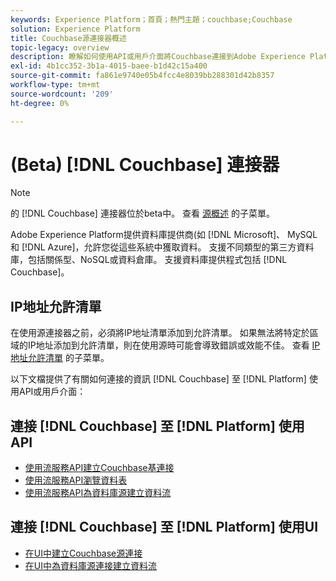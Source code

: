 ```yaml
---
keywords: Experience Platform；首頁；熱門主題；couchbase;Couchbase
solution: Experience Platform
title: Couchbase源連接器概述
topic-legacy: overview
description: 瞭解如何使用API或用戶介面將Couchbase連接到Adobe Experience Platform。
exl-id: 4b1cc352-3b1a-4015-baee-b1d42c15a400
source-git-commit: fa861e9740e05b4fcc4e8039bb288301d42b8357
workflow-type: tm+mt
source-wordcount: '209'
ht-degree: 0%

---
```


# (Beta) [!DNL Couchbase] 連接器

>[!NOTE]
>
>的 [!DNL Couchbase] 連接器位於beta中。 查看 [源概述](../../home.md#terms-and-conditions) 的子菜單。

Adobe Experience Platform提供資料庫提供商(如 [!DNL Microsoft]、 MySQL和 [!DNL Azure]，允許您從這些系統中獲取資料。 支援不同類型的第三方資料庫，包括關係型、NoSQL或資料倉庫。 支援資料庫提供程式包括 [!DNL Couchbase]。

## IP地址允許清單

在使用源連接器之前，必須將IP地址清單添加到允許清單。 如果無法將特定於區域的IP地址添加到允許清單，則在使用源時可能會導致錯誤或效能不佳。 查看 [IP地址允許清單](../../ip-address-allow-list.md) 的子菜單。

以下文檔提供了有關如何連接的資訊 [!DNL Couchbase] 至 [!DNL Platform] 使用API或用戶介面：

## 連接 [!DNL Couchbase] 至 [!DNL Platform] 使用API

- [使用流服務API建立Couchbase基連接](../../tutorials/api/create/databases/couchbase.md)
- [使用流服務API瀏覽資料表](../../tutorials/api/explore/tabular.md)
- [使用流服務API為資料庫源建立資料流](../../tutorials/api/collect/database-nosql.md)

## 連接 [!DNL Couchbase] 至 [!DNL Platform] 使用UI

- [在UI中建立Couchbase源連接](../../tutorials/ui/create/databases/couchbase.md)
- [在UI中為資料庫源連接建立資料流](../../tutorials/ui/dataflow/databases.md)
